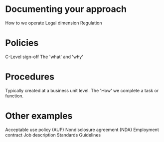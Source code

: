 # Documenting your approach

How to we operate
Legal dimension
Regulation

# Policies

C-Level sign-off
The 'what' and 'why'

# Procedures

Typically created at a business unit level.
The 'How' we complete a task or function.

# Other examples

Acceptable use policy (AUP)
Nondisclosure agreement (NDA)
Employment contract
Job description
Standards
Guidelines